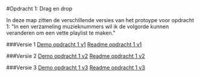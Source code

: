 #Opdracht 1: Drag en drop

In deze map zitten de verschillende versies van het protoype voor opdracht 1:
"In een verzameling muzieknummers wil ik de volgorde kunnen veranderen om een vette playlist te maken."

###Versie 1
[Demo opdracht 1 v1](https://francescodelange.github.io/ffd/Opdracht%201/v1/ "Opdracht 1 v1")
[Readme opdracht 1 v1](https://francescodelange.github.io/ffd/Opdracht%201/v1/README.md "Readme opdracht 1 v1")


###Versie 2
[Demo opdracht 1 v2](https://francescodelange.github.io/ffd/Opdracht%201/v2/ "Opdracht 1 v2")
[Readme opdracht 1 v2](https://francescodelange.github.io/ffd/Opdracht%201/v2/README.md "Readme opdracht 1 v2")


###Versie 3
[Demo opdracht 1 v3](https://francescodelange.github.io/ffd/Opdracht%201/v3/ "Opdracht 1 v3")
[Readme opdracht 1 v3](https://francescodelange.github.io/ffd/Opdracht%201/v3/README.md "Readme opdracht 1 v3")
